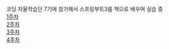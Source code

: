 코딩 자율학습단 7기에 참가해서 스프링부트3를 책으로 배우며 실습 중<br>
[1주차](https://velog.io/@hp657/%EC%BD%94%EB%94%A9%EC%9E%90%EC%9C%A8-%ED%95%99%EC%8A%B5%EB%8B%A8-7%EA%B8%B0-1%EC%A3%BC%EC%B0%A8)<br>
[2주차](https://velog.io/@hp657/%EC%BD%94%EB%94%A9%EC%9E%90%EC%9C%A8-%ED%95%99%EC%8A%B5%EB%8B%A8-7%EA%B8%B0-2%EC%A3%BC%EC%B0%A8)<br>
[3주차](https://velog.io/@hp657/%EC%BD%94%EB%94%A9%EC%9E%90%EC%9C%A8-%ED%95%99%EC%8A%B5%EB%8B%A8-7%EA%B8%B0-3%EC%A3%BC%EC%B0%A8)<br>
[4주차](https://velog.io/@hp657/%EC%BD%94%EB%94%A9%EC%9E%90%EC%9C%A8-%ED%95%99%EC%8A%B5%EB%8B%A8-7%EA%B8%B0-4%EC%A3%BC%EC%B0%A8)<br>
